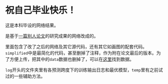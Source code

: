 # **祝自己毕业快乐！**

这是本科毕设的网络结果。

是基于[一篇别人论文](https://github.com/laiguokun/LSTNet)的研究成果的网络改成的。

里面包含了改了之后的网络及其它源代码，还有其它如画图的配套代码。`simplified`中是最简化的代码，甚至删掉了注释，作为附在论文最后的版本。为了方便上传，把其中的`data`数据也删掉了，可以在[这里](https://github.com/laiguokun/multivariate-time-series-data)找到数据。

`log`开头的文件夹里有各预测跨度下的训练输出日志和最优模型，`temp`里有之前试过的一些辅助方法。
